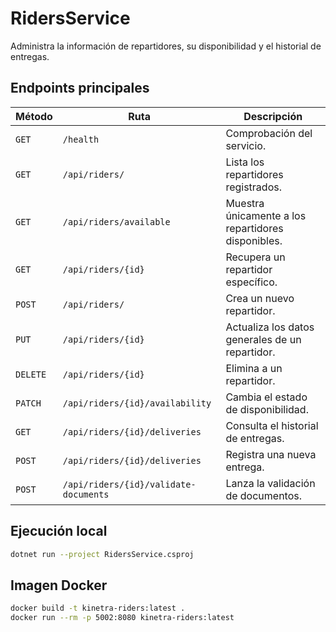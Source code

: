 # RidersService

Administra la información de repartidores, su disponibilidad y el historial de entregas.

## Endpoints principales

| Método | Ruta | Descripción |
| --- | --- | --- |
| `GET` | `/health` | Comprobación del servicio. |
| `GET` | `/api/riders/` | Lista los repartidores registrados. |
| `GET` | `/api/riders/available` | Muestra únicamente a los repartidores disponibles. |
| `GET` | `/api/riders/{id}` | Recupera un repartidor específico. |
| `POST` | `/api/riders/` | Crea un nuevo repartidor. |
| `PUT` | `/api/riders/{id}` | Actualiza los datos generales de un repartidor. |
| `DELETE` | `/api/riders/{id}` | Elimina a un repartidor. |
| `PATCH` | `/api/riders/{id}/availability` | Cambia el estado de disponibilidad. |
| `GET` | `/api/riders/{id}/deliveries` | Consulta el historial de entregas. |
| `POST` | `/api/riders/{id}/deliveries` | Registra una nueva entrega. |
| `POST` | `/api/riders/{id}/validate-documents` | Lanza la validación de documentos. |

## Ejecución local

```bash
dotnet run --project RidersService.csproj
```

## Imagen Docker

```bash
docker build -t kinetra-riders:latest .
docker run --rm -p 5002:8080 kinetra-riders:latest
```
